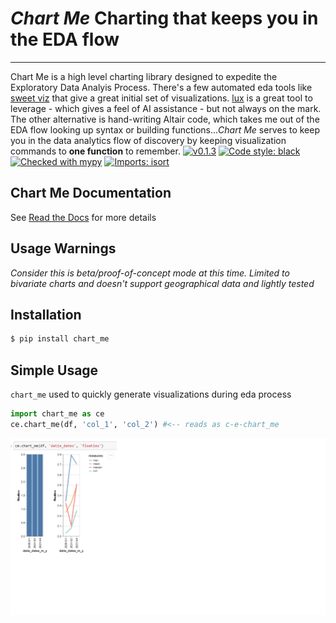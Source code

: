 # _Chart Me_ Charting that keeps you in the EDA flow

---

Chart Me is a high level charting library designed to expedite the Exploratory Data Analyis Process. There's a few automated eda tools like [sweet viz](https://pypi.org/project/sweetviz/) that give a great initial set of visualizations. [lux](https://github.com/lux-org/lux) is a great tool to leverage - which gives a feel of AI assistance - but not always on the mark. The other alternative is hand-writing Altair code, which takes me out of the EDA flow looking up syntax or building functions..._Chart Me_ serves to keep you in the data analytics flow of discovery by keeping visualization commands to **one function** to remember.
[![v0.1.3](https://img.shields.io/pypi/v/chart_me.svg)](https://pypi.org/project/chart_me/)
[![Code style: black](https://img.shields.io/badge/code%20style-black-000000.svg)](https://github.com/psf/black)
[![Checked with mypy](http://www.mypy-lang.org/static/mypy_badge.svg)](http://mypy-lang.org/)
[![Imports: isort](https://img.shields.io/badge/%20imports-isort-%231674b1?style=flat&labelColor=ef8336)](https://pycqa.github.io/isort/)

## Chart Me Documentation

See [Read the Docs](https://chart-me.readthedocs.io/en/latest/index.html) for more details

## **Usage Warnings**

_Consider this is beta/proof-of-concept mode at this time. Limited to bivariate charts and doesn't support geographical data and lightly tested_

## Installation

```bash
$ pip install chart_me
```

## Simple Usage

`chart_me` used to quickly generate visualizations during eda process

```python
import chart_me as ce
ce.chart_me(df, 'col_1', 'col_2') #<-- reads as c-e-chart_me

```

![example](https://github.com/lgarzia/chart_me/blob/master/docs/source/_static/Example_Screenshot.png?raw=true)
